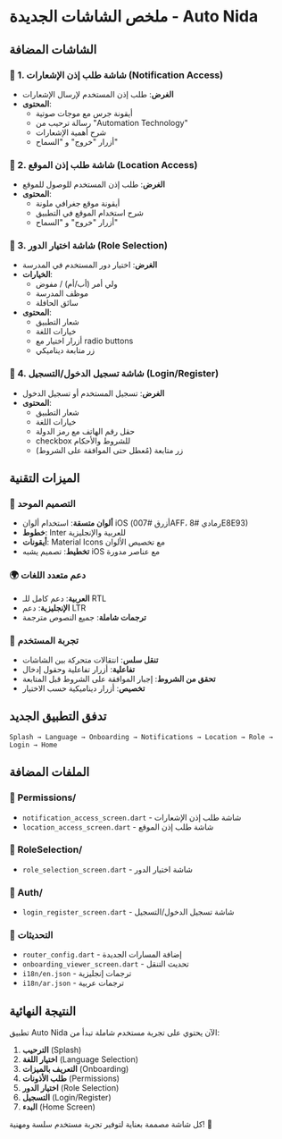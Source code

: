# ملخص الشاشات الجديدة - Auto Nida

## الشاشات المضافة

### 🔔 1. شاشة طلب إذن الإشعارات (Notification Access)
- **الغرض**: طلب إذن المستخدم لإرسال الإشعارات
- **المحتوى**:
  - أيقونة جرس مع موجات صوتية
  - رسالة ترحيب من "Automation Technology"
  - شرح أهمية الإشعارات
  - أزرار "خروج" و "السماح"

### 📍 2. شاشة طلب إذن الموقع (Location Access)
- **الغرض**: طلب إذن المستخدم للوصول للموقع
- **المحتوى**:
  - أيقونة موقع جغرافي ملونة
  - شرح استخدام الموقع في التطبيق
  - أزرار "خروج" و "السماح"

### 👥 3. شاشة اختيار الدور (Role Selection)
- **الغرض**: اختيار دور المستخدم في المدرسة
- **الخيارات**:
  - ولي أمر (أب/أم) / مفوض
  - موظف المدرسة
  - سائق الحافلة
- **المحتوى**:
  - شعار التطبيق
  - خيارات اللغة
  - أزرار اختيار مع radio buttons
  - زر متابعة ديناميكي

### 📱 4. شاشة تسجيل الدخول/التسجيل (Login/Register)
- **الغرض**: تسجيل المستخدم أو تسجيل الدخول
- **المحتوى**:
  - شعار التطبيق
  - خيارات اللغة
  - حقل رقم الهاتف مع رمز الدولة
  - checkbox للشروط والأحكام
  - زر متابعة (مُعطل حتى الموافقة على الشروط)

## الميزات التقنية

### 🎨 التصميم الموحد
- **ألوان متسقة**: استخدام ألوان iOS (أزرق #007AFF، رمادي #8E8E93)
- **خطوط**: Inter للعربية والإنجليزية
- **أيقونات**: Material Icons مع تخصيص الألوان
- **تخطيط**: تصميم يشبه iOS مع عناصر مدورة

### 🌍 دعم متعدد اللغات
- **العربية**: دعم كامل للـ RTL
- **الإنجليزية**: دعم LTR
- **ترجمات شاملة**: جميع النصوص مترجمة

### 📱 تجربة المستخدم
- **تنقل سلس**: انتقالات متحركة بين الشاشات
- **تفاعلية**: أزرار تفاعلية وحقول إدخال
- **تحقق من الشروط**: إجبار الموافقة على الشروط قبل المتابعة
- **تخصيص**: أزرار ديناميكية حسب الاختيار

## تدفق التطبيق الجديد

```
Splash → Language → Onboarding → Notifications → Location → Role → Login → Home
```

## الملفات المضافة

### 📁 Permissions/
- `notification_access_screen.dart` - شاشة طلب إذن الإشعارات
- `location_access_screen.dart` - شاشة طلب إذن الموقع

### 📁 RoleSelection/
- `role_selection_screen.dart` - شاشة اختيار الدور

### 📁 Auth/
- `login_register_screen.dart` - شاشة تسجيل الدخول/التسجيل

### 📝 التحديثات
- `router_config.dart` - إضافة المسارات الجديدة
- `onboarding_viewer_screen.dart` - تحديث التنقل
- `i18n/en.json` - ترجمات إنجليزية
- `i18n/ar.json` - ترجمات عربية

## النتيجة النهائية

تطبيق Auto Nida الآن يحتوي على تجربة مستخدم شاملة تبدأ من:
1. **الترحيب** (Splash)
2. **اختيار اللغة** (Language Selection)
3. **التعريف بالميزات** (Onboarding)
4. **طلب الأذونات** (Permissions)
5. **اختيار الدور** (Role Selection)
6. **التسجيل** (Login/Register)
7. **البدء** (Home Screen)

كل شاشة مصممة بعناية لتوفير تجربة مستخدم سلسة ومهنية! 🎉

